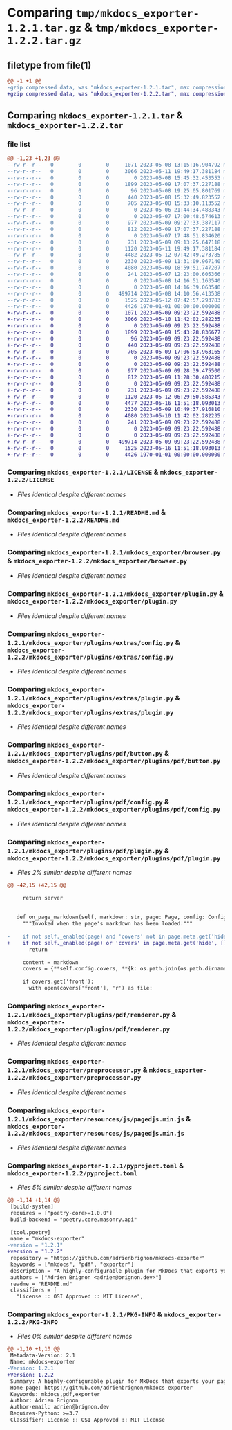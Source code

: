 # Comparing `tmp/mkdocs_exporter-1.2.1.tar.gz` & `tmp/mkdocs_exporter-1.2.2.tar.gz`

## filetype from file(1)

```diff
@@ -1 +1 @@
-gzip compressed data, was "mkdocs_exporter-1.2.1.tar", max compression
+gzip compressed data, was "mkdocs_exporter-1.2.2.tar", max compression
```

## Comparing `mkdocs_exporter-1.2.1.tar` & `mkdocs_exporter-1.2.2.tar`

### file list

```diff
@@ -1,23 +1,23 @@
--rw-r--r--   0        0        0     1071 2023-05-08 13:15:16.904792 mkdocs_exporter-1.2.1/LICENSE
--rw-r--r--   0        0        0     3066 2023-05-11 19:49:17.381184 mkdocs_exporter-1.2.1/README.md
--rw-r--r--   0        0        0        0 2023-05-08 15:45:32.453553 mkdocs_exporter-1.2.1/mkdocs_exporter/__init__.py
--rw-r--r--   0        0        0     1899 2023-05-09 17:07:37.227188 mkdocs_exporter-1.2.1/mkdocs_exporter/browser.py
--rw-r--r--   0        0        0       96 2023-05-08 19:25:05.801769 mkdocs_exporter-1.2.1/mkdocs_exporter/logging.py
--rw-r--r--   0        0        0      440 2023-05-08 15:32:49.823552 mkdocs_exporter-1.2.1/mkdocs_exporter/page.py
--rw-r--r--   0        0        0      705 2023-05-08 15:33:10.113552 mkdocs_exporter-1.2.1/mkdocs_exporter/plugin.py
--rw-r--r--   0        0        0        0 2023-05-06 21:44:34.488343 mkdocs_exporter-1.2.1/mkdocs_exporter/plugins/__init__.py
--rw-r--r--   0        0        0        0 2023-05-07 17:00:48.574613 mkdocs_exporter-1.2.1/mkdocs_exporter/plugins/extras/__init__.py
--rw-r--r--   0        0        0      977 2023-05-09 09:27:33.387117 mkdocs_exporter-1.2.1/mkdocs_exporter/plugins/extras/config.py
--rw-r--r--   0        0        0      812 2023-05-09 17:07:37.227188 mkdocs_exporter-1.2.1/mkdocs_exporter/plugins/extras/plugin.py
--rw-r--r--   0        0        0        0 2023-05-07 17:48:51.834620 mkdocs_exporter-1.2.1/mkdocs_exporter/plugins/pdf/__init__.py
--rw-r--r--   0        0        0      731 2023-05-09 09:13:25.647118 mkdocs_exporter-1.2.1/mkdocs_exporter/plugins/pdf/button.py
--rw-r--r--   0        0        0     1120 2023-05-11 19:49:17.381184 mkdocs_exporter-1.2.1/mkdocs_exporter/plugins/pdf/config.py
--rw-r--r--   0        0        0     4482 2023-05-12 07:42:49.273785 mkdocs_exporter-1.2.1/mkdocs_exporter/plugins/pdf/plugin.py
--rw-r--r--   0        0        0     2330 2023-05-09 11:31:09.967140 mkdocs_exporter-1.2.1/mkdocs_exporter/plugins/pdf/renderer.py
--rw-r--r--   0        0        0     4080 2023-05-09 18:59:51.747207 mkdocs_exporter-1.2.1/mkdocs_exporter/preprocessor.py
--rw-r--r--   0        0        0      241 2023-05-07 12:23:00.605366 mkdocs_exporter-1.2.1/mkdocs_exporter/renderer.py
--rw-r--r--   0        0        0        0 2023-05-08 14:16:51.163540 mkdocs_exporter-1.2.1/mkdocs_exporter/resources/__init__.py
--rw-r--r--   0        0        0        0 2023-05-08 14:16:39.063540 mkdocs_exporter-1.2.1/mkdocs_exporter/resources/js/__init__.py
--rw-r--r--   0        0        0   499714 2023-05-08 14:10:56.413538 mkdocs_exporter-1.2.1/mkdocs_exporter/resources/js/pagedjs.min.js
--rw-r--r--   0        0        0     1525 2023-05-12 07:42:57.293783 mkdocs_exporter-1.2.1/pyproject.toml
--rw-r--r--   0        0        0     4426 1970-01-01 00:00:00.000000 mkdocs_exporter-1.2.1/PKG-INFO
+-rw-r--r--   0        0        0     1071 2023-05-09 09:23:22.592488 mkdocs_exporter-1.2.2/LICENSE
+-rw-r--r--   0        0        0     3066 2023-05-10 11:42:02.282235 mkdocs_exporter-1.2.2/README.md
+-rw-r--r--   0        0        0        0 2023-05-09 09:23:22.592488 mkdocs_exporter-1.2.2/mkdocs_exporter/__init__.py
+-rw-r--r--   0        0        0     1899 2023-05-09 15:43:28.836677 mkdocs_exporter-1.2.2/mkdocs_exporter/browser.py
+-rw-r--r--   0        0        0       96 2023-05-09 09:23:22.592488 mkdocs_exporter-1.2.2/mkdocs_exporter/logging.py
+-rw-r--r--   0        0        0      440 2023-05-09 09:23:22.592488 mkdocs_exporter-1.2.2/mkdocs_exporter/page.py
+-rw-r--r--   0        0        0      705 2023-05-09 17:06:53.963165 mkdocs_exporter-1.2.2/mkdocs_exporter/plugin.py
+-rw-r--r--   0        0        0        0 2023-05-09 09:23:22.592488 mkdocs_exporter-1.2.2/mkdocs_exporter/plugins/__init__.py
+-rw-r--r--   0        0        0        0 2023-05-09 09:23:22.592488 mkdocs_exporter-1.2.2/mkdocs_exporter/plugins/extras/__init__.py
+-rw-r--r--   0        0        0      977 2023-05-09 09:28:39.475500 mkdocs_exporter-1.2.2/mkdocs_exporter/plugins/extras/config.py
+-rw-r--r--   0        0        0      812 2023-05-09 11:28:30.480215 mkdocs_exporter-1.2.2/mkdocs_exporter/plugins/extras/plugin.py
+-rw-r--r--   0        0        0        0 2023-05-09 09:23:22.592488 mkdocs_exporter-1.2.2/mkdocs_exporter/plugins/pdf/__init__.py
+-rw-r--r--   0        0        0      731 2023-05-09 09:23:22.592488 mkdocs_exporter-1.2.2/mkdocs_exporter/plugins/pdf/button.py
+-rw-r--r--   0        0        0     1120 2023-05-12 06:29:50.585343 mkdocs_exporter-1.2.2/mkdocs_exporter/plugins/pdf/config.py
+-rw-r--r--   0        0        0     4477 2023-05-16 11:51:18.093013 mkdocs_exporter-1.2.2/mkdocs_exporter/plugins/pdf/plugin.py
+-rw-r--r--   0        0        0     2330 2023-05-09 10:49:37.916810 mkdocs_exporter-1.2.2/mkdocs_exporter/plugins/pdf/renderer.py
+-rw-r--r--   0        0        0     4080 2023-05-10 11:42:02.282235 mkdocs_exporter-1.2.2/mkdocs_exporter/preprocessor.py
+-rw-r--r--   0        0        0      241 2023-05-09 09:23:22.592488 mkdocs_exporter-1.2.2/mkdocs_exporter/renderer.py
+-rw-r--r--   0        0        0        0 2023-05-09 09:23:22.592488 mkdocs_exporter-1.2.2/mkdocs_exporter/resources/__init__.py
+-rw-r--r--   0        0        0        0 2023-05-09 09:23:22.592488 mkdocs_exporter-1.2.2/mkdocs_exporter/resources/js/__init__.py
+-rw-r--r--   0        0        0   499714 2023-05-09 09:23:22.592488 mkdocs_exporter-1.2.2/mkdocs_exporter/resources/js/pagedjs.min.js
+-rw-r--r--   0        0        0     1525 2023-05-16 11:51:18.093013 mkdocs_exporter-1.2.2/pyproject.toml
+-rw-r--r--   0        0        0     4426 1970-01-01 00:00:00.000000 mkdocs_exporter-1.2.2/PKG-INFO
```

### Comparing `mkdocs_exporter-1.2.1/LICENSE` & `mkdocs_exporter-1.2.2/LICENSE`

 * *Files identical despite different names*

### Comparing `mkdocs_exporter-1.2.1/README.md` & `mkdocs_exporter-1.2.2/README.md`

 * *Files identical despite different names*

### Comparing `mkdocs_exporter-1.2.1/mkdocs_exporter/browser.py` & `mkdocs_exporter-1.2.2/mkdocs_exporter/browser.py`

 * *Files identical despite different names*

### Comparing `mkdocs_exporter-1.2.1/mkdocs_exporter/plugin.py` & `mkdocs_exporter-1.2.2/mkdocs_exporter/plugin.py`

 * *Files identical despite different names*

### Comparing `mkdocs_exporter-1.2.1/mkdocs_exporter/plugins/extras/config.py` & `mkdocs_exporter-1.2.2/mkdocs_exporter/plugins/extras/config.py`

 * *Files identical despite different names*

### Comparing `mkdocs_exporter-1.2.1/mkdocs_exporter/plugins/extras/plugin.py` & `mkdocs_exporter-1.2.2/mkdocs_exporter/plugins/extras/plugin.py`

 * *Files identical despite different names*

### Comparing `mkdocs_exporter-1.2.1/mkdocs_exporter/plugins/pdf/button.py` & `mkdocs_exporter-1.2.2/mkdocs_exporter/plugins/pdf/button.py`

 * *Files identical despite different names*

### Comparing `mkdocs_exporter-1.2.1/mkdocs_exporter/plugins/pdf/config.py` & `mkdocs_exporter-1.2.2/mkdocs_exporter/plugins/pdf/config.py`

 * *Files identical despite different names*

### Comparing `mkdocs_exporter-1.2.1/mkdocs_exporter/plugins/pdf/plugin.py` & `mkdocs_exporter-1.2.2/mkdocs_exporter/plugins/pdf/plugin.py`

 * *Files 2% similar despite different names*

```diff
@@ -42,15 +42,15 @@
 
     return server
 
 
   def on_page_markdown(self, markdown: str, page: Page, config: Config, **kwargs) -> str:
     """Invoked when the page's markdown has been loaded."""
 
-    if not self._enabled(page) and 'covers' not in page.meta.get('hide', []):
+    if not self._enabled(page) or 'covers' in page.meta.get('hide', []):
       return
 
     content = markdown
     covers = {**self.config.covers, **{k: os.path.join(os.path.dirname(config['config_file_path']), v) for k, v in page.meta.get('covers', {}).items()}}
 
     if covers.get('front'):
       with open(covers['front'], 'r') as file:
```

### Comparing `mkdocs_exporter-1.2.1/mkdocs_exporter/plugins/pdf/renderer.py` & `mkdocs_exporter-1.2.2/mkdocs_exporter/plugins/pdf/renderer.py`

 * *Files identical despite different names*

### Comparing `mkdocs_exporter-1.2.1/mkdocs_exporter/preprocessor.py` & `mkdocs_exporter-1.2.2/mkdocs_exporter/preprocessor.py`

 * *Files identical despite different names*

### Comparing `mkdocs_exporter-1.2.1/mkdocs_exporter/resources/js/pagedjs.min.js` & `mkdocs_exporter-1.2.2/mkdocs_exporter/resources/js/pagedjs.min.js`

 * *Files identical despite different names*

### Comparing `mkdocs_exporter-1.2.1/pyproject.toml` & `mkdocs_exporter-1.2.2/pyproject.toml`

 * *Files 5% similar despite different names*

```diff
@@ -1,14 +1,14 @@
 [build-system]
 requires = ["poetry-core>=1.0.0"]
 build-backend = "poetry.core.masonry.api"
 
 [tool.poetry]
 name = "mkdocs-exporter"
-version = "1.2.1"
+version = "1.2.2"
 repository = "https://github.com/adrienbrignon/mkdocs-exporter"
 keywords = ["mkdocs", "pdf", "exporter"]
 description = "A highly-configurable plugin for MkDocs that exports your pages to PDF files."
 authors = ["Adrien Brignon <adrien@brignon.dev>"]
 readme = "README.md"
 classifiers = [
   "License :: OSI Approved :: MIT License",
```

### Comparing `mkdocs_exporter-1.2.1/PKG-INFO` & `mkdocs_exporter-1.2.2/PKG-INFO`

 * *Files 0% similar despite different names*

```diff
@@ -1,10 +1,10 @@
 Metadata-Version: 2.1
 Name: mkdocs-exporter
-Version: 1.2.1
+Version: 1.2.2
 Summary: A highly-configurable plugin for MkDocs that exports your pages to PDF files.
 Home-page: https://github.com/adrienbrignon/mkdocs-exporter
 Keywords: mkdocs,pdf,exporter
 Author: Adrien Brignon
 Author-email: adrien@brignon.dev
 Requires-Python: >=3.7
 Classifier: License :: OSI Approved :: MIT License
```

